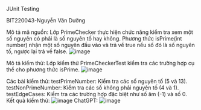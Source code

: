 JUnit Testing

BIT220043-Nguyễn Văn Dưỡng

Mô tả mã nguồn:
Lớp PrimeChecker thực hiện chức năng kiểm tra xem một số nguyên có phải là số nguyên tố hay không.
Phương thức isPrime(int number) nhận một số nguyên đầu vào và trả về true nếu số đó là số nguyên tố, ngược lại trả về false.
![image](https://github.com/user-attachments/assets/357b8ac8-90ac-4649-8487-dd048c864920)

Mô tả kiểm thử:
Lớp kiểm thử PrimeCheckerTest kiểm tra các trường hợp cụ thể cho phương thức isPrime.
![image](https://github.com/user-attachments/assets/313dcdde-b7fb-4016-ad9f-c984fab37b79)

Các bài kiểm thử:
testPrimeNumber: Kiểm tra các số nguyên tố (5 và 13).
testNonPrimeNumber: Kiểm tra các số không phải nguyên tố (4 và 1).
testEdgeCases: Kiểm tra các trường hợp đặc biệt như số âm (-1) và số 0.
Kết quả kiểm thử:
![image](https://github.com/user-attachments/assets/32a80549-a98c-43df-aee5-f1e494703be2)
ChatGPT:
![image](https://github.com/user-attachments/assets/7f933a67-a56e-4792-8480-3b5006bcd1f0)
